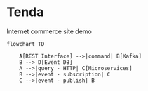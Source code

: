 # Tenda

Internet commerce site demo

```mermaid
flowchart TD

    A[REST Interface] -->|command| B[Kafka]
    B --> D[Event DB]
    A -->|query - HTTP| C[Microservices]
    B -->|event - subscription| C
    C -->|event - publish| B
```
